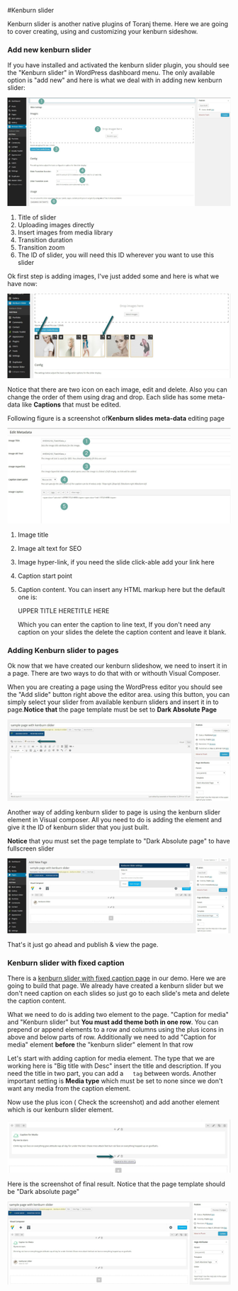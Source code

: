 #Kenburn slider

Kenburn slider is another native plugins of Toranj theme. Here we are going to cover creating, using and customizing your kenburn sideshow.

### Add new kenburn slider

If you have installed and activated the kenburn slider plugin, you should see the "Kenburn slider" in WordPress dashboard menu. The only available option is "add new" and here is what we deal with in adding new kenburn slider:

![](img/kenburn-add.jpg)

1. Title of slider
2. Uploading images directly
3. Insert images from media library
2. Transition duration
1. Transition zoom
2. The ID of slider, you will need this ID wherever you want to use this slider

Ok first step is adding images, I've just added some and here is what we have now:

![](img/kenburn-images.jpg)


Notice that there are two icon on each image, edit and delete. Also you can change the order of them using drag and drop. Each slide has some meta-data like **Captions** that must be edited.

Following figure is a screenshot of**Kenburn slides meta-data** editing page

![](img/kenburn-meta.jpg)

1. Image title
2. Image alt text for SEO
3. Image hyper-link, if you need the slide click-able add your link here
4. Caption start point
5. Caption content. You can insert any HTML markup here but the default one is:
    
    <span class="sub-title">UPPER TITLE HERE</span><span class="title">TITLE HERE</span>
    
    Which you can enter the caption to line text, If you don't need any caption on your slides the delete the caption content and leave it blank.
    

### Adding Kenburn slider to pages

Ok now that we have created our kenburn slideshow, we need to insert it in a page. There are two ways to do that with or withouth Visual Composer.

When you are creating a page using the WordPress editor you should see the "Add slide" button right above the editor area. using this button, you can simply select your slider from available kenburn sliders and insert it in to page.**Notice that** the page template must be set to **Dark Absolute Page**

![](img/kenburn-add-slider.jpg)


Another way of adding kenburn slider to page is using the kenburn slider element in Visual composer. All you need to do is adding the element and give it the ID of kenburn slider that you just built.

**Notice** that you must set the page template to "Dark Absolute page" to have fullscreen slider

![](img/kenburn-insert.jpg)


That's it just go ahead and publish & view the page.

### Kenburn slider with fixed caption

There is a [kenburn slider with fixed caption page](http://demo.owwwlab.com/wp-toranj/kenburn-slider/) in our demo. Here we are going to build that page. We already have created a kenburn slider but we don't need caption on each slides so just go to each slide's meta and delete the caption content.

What we need to do is adding two element to the page. "Caption for media" and "Kenburn slider" but **You must add theme both in one row**. You can prepend or append elements to a row and columns using the plus icons in above and below parts of row. Additionally we need to add "Caption for media" element **before** the "kenburn slider" element In that row

Let's start with adding caption for media element. The type that we are working here is "Big title with Desc" insert the title and description. If you need the title in two part, you can add a`  
tag` between words. Another important setting is **Media type** which must be set to none since we don't want any media from the caption element.

Now use the plus icon ( Check the screenshot) and add another element which is our kenburn slider element.

![](img/vc-append.jpg)


Here is the screenshot of final result. Notice that the page template should be "Dark absolute page"

![](img/kenburn-fixed.jpg)
